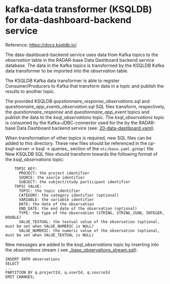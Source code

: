 # kafka-data transformer (KSQLDB) for data-dashboard-backend service

Reference: https://docs.ksqldb.io/

The data-dashboard-backend service uses data from Kafka topics to the _observation_ table in the RADAR-base Data
Dashboard backend service database. The data in the Kafka topics is transformed by the KSQLDB Kafka data transformer to
be imported into the _observation_ table.

The KSQLDB Kafka data transformer is able to register Consumer/Producers to Kafka that transform data in a topic and
publish the results to another topic.

The provided KSQLDB _questionnaire_response_observations.sql_ and _questionnaire_app_events_observation.sql_ SQL files
transform, respectively, the _questionnaire_response_ and _questionnaire_app_event_ topics and publish the data to the
_ksql_observations_ topic. The _ksql_observations_ topic is consumed by the Kafka-JDBC-connector used for the by the
RADAR-base Data Dashboard backend service (see: [20-data-dashboard.yaml](../../helmfile.d/20-dashboard.yaml)).

When transformation of other topics is required, new SQL files can be added to this directory. These new files should be
referenced in the _cp-ksql-server_ -> ksql -> queries_ section of the `etc/base.yaml.gotmpl` file. New KSQLDB SQL
files should transform towards the following format of the _ksql_observations_ topic:

```
    TOPIC KEY:
      PROJECT: the project identifier
      SOURCE: the source identifier
      SUBJECT: the subject/study participant identifier
    TOPIC VALUE:
      TOPIC: the topic identifier
      CATEGORY: the category identifier (optional)
      VARIABLE: the variable identifier
      DATE: the date of the observation
      END_DATE: the end date of the observation (optional)
      TYPE: the type of the observation (STRING, STRING_JSON, INTEGER, DOUBLE)
      VALUE_TEXTUAL: the textual value of the observation (optional, must be set when VALUE_NUMERIC is NULL)
      VALUE_NUMERIC: the numeric value of the observation (optional, must be set when VALUE_TEXTUAL is NULL)
```

New messages are added to the _ksql_observations_ topic by inserting into the _observations_ stream (
see [_base_observations_stream.sql](_base_observations_stream.sql)):

```
INSERT INTO observations
SELECT
...
PARTITION BY q.projectId, q.userId, q.sourceId
EMIT CHANGES;
```